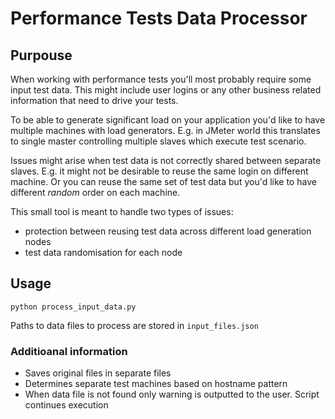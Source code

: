 # Performance Tests Data Processor

## Purpouse

When working with performance tests you'll most probably require some input test data.
This might include user logins or any other business related information that need to drive your tests.

To be able to generate significant load on your application you'd like to have multiple machines with load generators.
E.g. in JMeter world this translates to single master controlling multiple slaves which execute test scenario.
 
Issues might arise when test data is not correctly shared between separate slaves.
E.g. it might not be desirable to reuse the same login on different machine. 
Or you can reuse the same set of test data but you'd like to have different _random_ order on each machine.

This small tool is meant to handle two types of issues: 

- protection between reusing test data across different load generation nodes 
- test data randomisation for each node
 
## Usage

    python process_input_data.py
    
Paths to data files to process are stored in `input_files.json`

### Additioanal information

- Saves original files in separate files
- Determines separate test machines based on hostname pattern
- When data file is not found only warning is outputted to the user. Script continues execution
